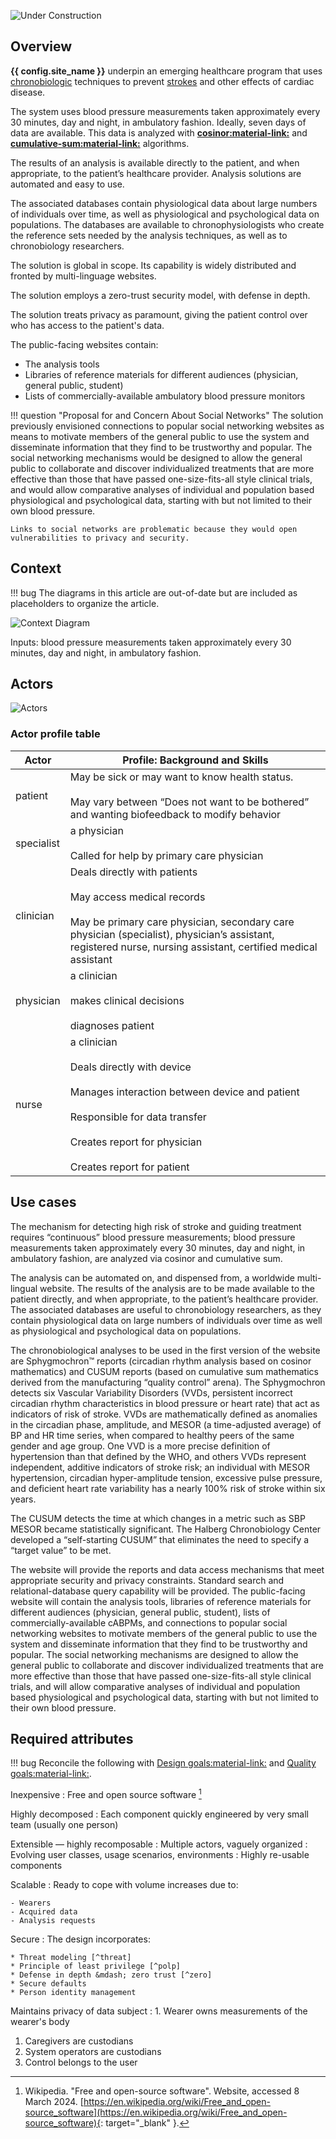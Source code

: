 ![Under Construction](../images/underconstruction.svg)

## Overview

**{{ config.site_name }}** underpin an emerging healthcare program that uses [chronobiologic](../glossary#chronobiology) techniques to prevent [strokes](../glossary#stroke) and other effects of cardiac disease.

The system uses blood pressure measurements taken approximately every 30 minutes, day and night, in ambulatory fashion. Ideally, seven days of data are available. This data is analyzed with **[cosinor:material-link:](cosinor.md)** and **[cumulative-sum:material-link:](cusum.md)** algorithms.

The results of an analysis is available directly to the patient, and when appropriate, to the patient’s healthcare provider. Analysis solutions are automated and easy to use.

The associated databases contain physiological data about large numbers of individuals over time, as well as physiological and psychological data on populations. The databases are available to chronophysiologists who create the reference sets needed by the analysis techniques, as well as to chronobiology researchers.

The solution is global in scope. Its capability is widely distributed and fronted by multi-linguage websites.

The solution employs a zero-trust security model, with defense in depth.

The solution treats privacy as paramount, giving the patient control over who has access to the patient's data.

The public-facing websites contain:

* The analysis tools
* Libraries of reference materials for different audiences (physician, general public, student)
* Lists of commercially-available ambulatory blood pressure monitors

!!! question "Proposal for and Concern About Social Networks"
    The solution previously envisioned connections to popular social networking websites as means to motivate members of the general public to use the system and disseminate information that they find to be trustworthy and popular.  The social networking mechanisms would be designed to allow the general public to collaborate and discover individualized treatments that are more effective than those that have passed one-size-fits-all style clinical trials, and would allow comparative analyses of individual and population based physiological and psychological data, starting with but not limited to their own blood pressure.

    Links to social networks are problematic because they would open vulnerabilities to privacy and security.

## Context

!!! bug
    The diagrams in this article are out-of-date but are included as placeholders to organize the article.

![Context Diagram](../images/context-diagram.png)

Inputs: blood pressure measurements taken approximately every 30 minutes, day and night, in ambulatory fashion.


## Actors

![Actors](../images/requirements-actors-model.png)

### Actor profile table

| Actor | Profile: Background and Skills |
| ----- | ------------------------------ |
| patient | May be sick or may want to know health status.<br><br>May vary between “Does not want to be bothered” and wanting biofeedback to modify behavior |
| specialist | a physician<br><br>Called for help by primary care physician |
| clinician | Deals directly with patients<br><br>May access medical records<br><br>May be primary care physician, secondary care physician (specialist), physician’s assistant, registered nurse, nursing assistant, certified medical assistant |
| physician | a clinician<br><br>makes clinical decisions<br><br>diagnoses patient |
| nurse | a clinician<br><br>Deals directly with device<br><br>Manages interaction between device and patient<br><br>Responsible for data transfer<br><br>Creates report for physician<br><br>Creates report for patient |


## Use cases


The mechanism for detecting high risk of stroke and guiding treatment requires “continuous” blood pressure measurements; blood pressure measurements taken approximately every 30 minutes, day and night, in ambulatory fashion, are analyzed via cosinor and cumulative sum.

The analysis can be automated on, and dispensed from, a worldwide multi-lingual website.  The results of the analysis are to be made available to the patient directly, and when appropriate, to the patient’s healthcare provider.  The associated databases are useful to chronobiology researchers, as they contain physiological data on large numbers of individuals over time as well as physiological and psychological data on populations.

The chronobiological analyses to be used in the first version of the website are Sphygmochron™ reports (circadian rhythm analysis based on cosinor mathematics) and CUSUM reports (based on cumulative sum mathematics derived from the manufacturing “quality control” arena).  The Sphygmochron detects six Vascular Variability Disorders (VVDs, persistent incorrect circadian rhythm characteristics in blood pressure or heart rate) that act as indicators of risk of stroke.  VVDs are mathematically defined as anomalies in the circadian phase, amplitude, and MESOR (a time-adjusted average) of BP and HR time series, when compared to healthy peers of the same gender and age group.  One VVD is a more precise definition of hypertension than that defined by the WHO, and others VVDs represent independent, additive indicators of stroke risk; an individual with MESOR hypertension, circadian hyper-amplitude tension, excessive pulse pressure, and deficient heart rate variability has a nearly 100% risk of stroke within six years.

The CUSUM detects the time at which changes in a metric such as SBP MESOR became statistically significant.  The Halberg Chronobiology Center developed a “self-starting CUSUM” that eliminates the need to specify a “target value” to be met.  

The website will provide the reports and data access mechanisms that meet appropriate security and privacy constraints.  Standard search and relational-database query capability will be provided.  The public-facing website will contain the analysis tools, libraries of reference materials for different audiences (physician, general public, student), lists of commercially-available cABPMs, and connections to popular social networking websites to motivate members of the general public to use the system and disseminate information that they find to be trustworthy and popular.  The social networking mechanisms are designed to allow the general public to collaborate and discover individualized treatments that are more effective than those that have passed one-size-fits-all style clinical trials, and will allow comparative analyses of individual and population based physiological and psychological data, starting with but not limited to their own blood pressure.

## Required attributes

!!! bug
    Reconcile the following with [Design goals:material-link:](design-goals.md) and [Quality goals:material-link:](quality-goals.md).

Inexpensive
: Free and open source software [^foss]

Highly decomposed
: Each component quickly engineered by very small team (usually one person)

Extensible &mdash; highly recomposable
: Multiple actors, vaguely organized
: Evolving user classes, usage scenarios, environments
: Highly re-usable components

Scalable
: Ready to cope with volume increases due to:

    - Wearers
    - Acquired data
    - Analysis requests

Secure
: The design incorporates:

    * Threat modeling [^threat]
    * Principle of least privilege [^polp]
    * Defense in depth &mdash; zero trust [^zero]
    * Secure defaults
    * Person identity management

Maintains privacy of data subject
: 1. Wearer owns measurements of the wearer's body
  1. Caregivers are custodians
  1. System operators are custodians
  1. Control belongs to the user

[^foss]: Wikipedia. "Free and open-source software". Website, accessed 8 March 2024. [https://en.wikipedia.org/wiki/Free_and_open-source_software](https://en.wikipedia.org/wiki/Free_and_open-source_software){: target="_blank" }.

[^threat]: Wikipedia. "Threat model". Website, accessed 8 March 2024. [https://en.wikipedia.org/wiki/Threat_model](https://en.wikipedia.org/wiki/Threat_model){: target="_blank" }.

[^polp]: Wikipedia. "Priciple of Least Privelege". Website, accessed 8 March 2024. [https://en.wikipedia.org/wiki/Principle_of_least_privilege](https://en.wikipedia.org/wiki/Principle_of_least_privilege){: target="_blank" }.

[^zero]: Wikipedia. "Zero Trust Security Model". Website, accessed 8 March 2024. [https://en.wikipedia.org/wiki/Zero_trust_security_model](https://en.wikipedia.org/wiki/Zero_trust_security_model){: target="_blank" }.
